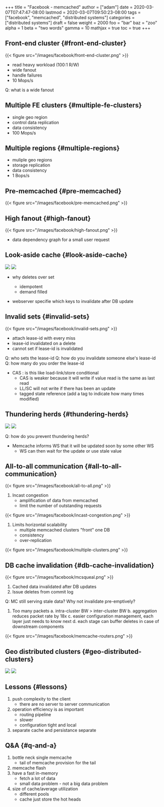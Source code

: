 +++
title = "Facebook - memcached"
author = ["adam"]
date = 2020-03-07T07:47:47-08:00
lastmod = 2020-03-07T09:50:23-08:00
tags = ["facebook", "memcached", "distributed systems"]
categories = ["distributed systems"]
draft = false
weight = 2000
foo = "bar"
baz = "zoo"
alpha = 1
beta = "two words"
gamma = 10
mathjax = true
toc = true
+++

## Front-end cluster {#front-end-cluster}

{{< figure src="/images/facebook/front-end-cluster.png" >}}

-   read heavy workload (100:1 R/W)
-   wide fanout
-   handle failures
-   10 Mops/s

Q: what is a wide fanout


## Multiple FE clusters {#multiple-fe-clusters}

-   single geo region
-   control data replication
-   data consistency
-   100 Mops/s


## Multiple regions {#multiple-regions}

-   muliple geo regions
-   storage replication
-   data consistency
-   1 Bops/s


## Pre-memcached {#pre-memcached}

{{< figure src="/images/facebook/pre-memcached.png" >}}


## High fanout {#high-fanout}

{{< figure src="/images/facebook/high-fanout.png" >}}

-   data dependency graph for a small user request


## Look-aside cache {#look-aside-cache}

![](/images/facebook/look-aside-cache.png)
![](/images/facebook/look-aside-cache-update.png)

-   why deletes over set
    -   idempotent
    -   demand filled

-   webserver specifie which keys to invalidate after DB update


## Invalid sets {#invalid-sets}

{{< figure src="/images/facebook/invalid-sets.png" >}}

-   attach lease-id with every miss
-   lease-id invalidated on a delete
-   cannot set if lease-id is invalidated

Q: who sets the lease-id
Q: how do you invalidate someone else's lease-id
Q: how many do you order the lease-id

-   CAS : is this like load-link/store conditional
    -   CAS is weaker because it will write if value read is the same as last read
    -   LL/SC will not write if there has been an update
    -   tagged state reference (add a tag to indicate how many times modified)


## Thundering herds {#thundering-herds}

![](/images/facebook/thundering-herds-1.png)
![](/images/facebook/thundering-herds-2.png)

Q: how do you prevent thundering herds?

-   Memcache informs WS that it will be updated soon by some other WS
    -   WS can then wait for the update or use stale value


## All-to-all communication {#all-to-all-communication}

{{< figure src="/images/facebook/all-to-all.png" >}}

1.  Incast congestion
    -   amplification of data from memcached
    -   limit the number of outstanding requests

{{< figure src="/images/facebook/incast-congestion.png" >}}

1.  Limits horizontal scalability
    -   multiple memcached clusters "front" one DB
    -   consistency
    -   over-replication

{{< figure src="/images/facebook/multiple-clusters.png" >}}


## DB cache invalidation {#db-cache-invalidation}

{{< figure src="/images/facebook/mcsqueal.png" >}}

1.  Cached data invalidated after DB updates
2.  Issue deletes from commit log

Q: MC still serving stale data?  Why not invalidate pre-emptively?

1.  Too many packets
    a. intra-cluster BW > inter-cluster BW
    b. aggregation reduces packet rate by 18x
    c. easier configuration management, each layer just needs to know next
    d. each stage can buffer deletes in case of downstream components

{{< figure src="/images/facebook/memcache-routers.png" >}}


## Geo distributed clusters {#geo-distributed-clusters}

![](/images/facebook/multi-region-race.png)
![](/images/facebook/update-marker.png)


## Lessons {#lessons}

1.  push complexity to the client
    -   there are no server to server communication
2.  operation efficiency is as important
    -   routing pipeline
    -   slower
    -   configuration tight and local
3.  separate cache and persistance separate


## Q&A {#q-and-a}

1.  bottle neck single memcache
    -   tail of memcache provision for the tail
2.  memcache flash
3.  have a fast in-memory
    -   fetch a lot of data
    -   small data problem - not a big data problem
4.  size of cache/average utilization
    -   different pools
    -   cache just store the hot heads
